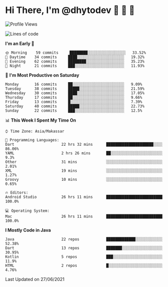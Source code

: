 # Hi There, I'm @dhytodev 👋 👋 👋

<!--
**DhytoDev/dhytodev** is a ✨ _special_ ✨ repository because its `README.md` (this file) appears on your GitHub profile.

Here are some ideas to get you started:

- 🔭 I’m currently working on ...
- 🌱 I’m currently learning ...
- 👯 I’m looking to collaborate on ...
- 🤔 I’m looking for help with ...
- 💬 Ask me about ...
- 📫 How to reach me: ...
- 😄 Pronouns: ...
- ⚡ Fun fact: ...
-->

<!--START_SECTION:waka-->
![Profile Views](http://img.shields.io/badge/Profile%20Views-0-blue)

![Lines of code](https://img.shields.io/badge/From%20Hello%20World%20I%27ve%20Written-269296%20lines%20of%20code-blue)

**I'm an Early 🐤** 

```text
🌞 Morning    59 commits     ████████░░░░░░░░░░░░░░░░░   33.52% 
🌆 Daytime    34 commits     ████░░░░░░░░░░░░░░░░░░░░░   19.32% 
🌃 Evening    62 commits     ████████░░░░░░░░░░░░░░░░░   35.23% 
🌙 Night      21 commits     ███░░░░░░░░░░░░░░░░░░░░░░   11.93%

```
📅 **I'm Most Productive on Saturday** 

```text
Monday       16 commits     ██░░░░░░░░░░░░░░░░░░░░░░░   9.09% 
Tuesday      38 commits     █████░░░░░░░░░░░░░░░░░░░░   21.59% 
Wednesday    30 commits     ████░░░░░░░░░░░░░░░░░░░░░   17.05% 
Thursday     17 commits     ██░░░░░░░░░░░░░░░░░░░░░░░   9.66% 
Friday       13 commits     █░░░░░░░░░░░░░░░░░░░░░░░░   7.39% 
Saturday     40 commits     █████░░░░░░░░░░░░░░░░░░░░   22.73% 
Sunday       22 commits     ███░░░░░░░░░░░░░░░░░░░░░░   12.5%

```


📊 **This Week I Spent My Time On** 

```text
⌚︎ Time Zone: Asia/Makassar

💬 Programming Languages: 
Dart                     22 hrs 32 mins      █████████████████████░░░░   86.06% 
YAML                     2 hrs 26 mins       ██░░░░░░░░░░░░░░░░░░░░░░░   9.3% 
Other                    31 mins             ░░░░░░░░░░░░░░░░░░░░░░░░░   2.01% 
XML                      19 mins             ░░░░░░░░░░░░░░░░░░░░░░░░░   1.27% 
Groovy                   10 mins             ░░░░░░░░░░░░░░░░░░░░░░░░░   0.65%

🔥 Editors: 
Android Studio           26 hrs 11 mins      █████████████████████████   100.0%

💻 Operating System: 
Mac                      26 hrs 11 mins      █████████████████████████   100.0%

```

**I Mostly Code in Java** 

```text
Java                     22 repos            █████████████░░░░░░░░░░░░   52.38% 
Dart                     13 repos            ███████░░░░░░░░░░░░░░░░░░   30.95% 
Kotlin                   5 repos             ███░░░░░░░░░░░░░░░░░░░░░░   11.9% 
HTML                     2 repos             █░░░░░░░░░░░░░░░░░░░░░░░░   4.76%

```



 Last Updated on 27/06/2021
<!--END_SECTION:waka-->
